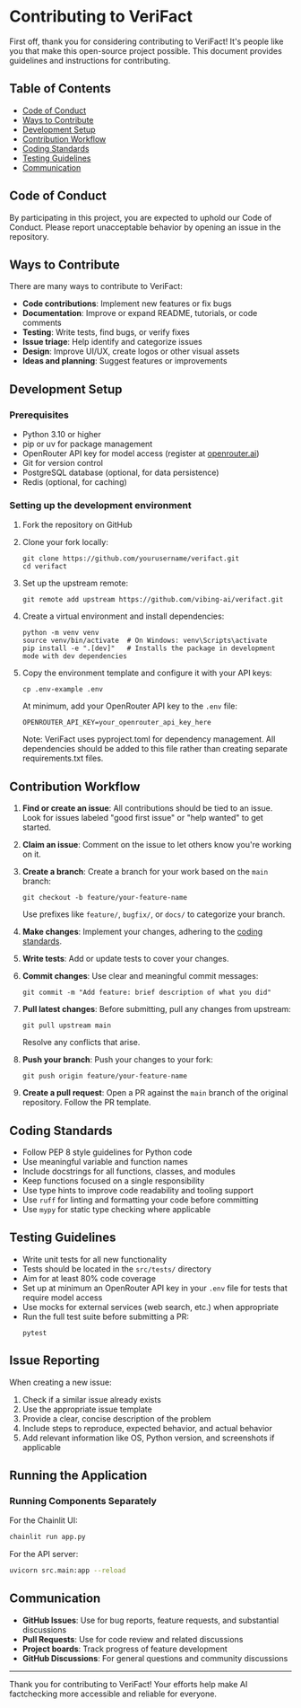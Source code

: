 # Contributing to VeriFact

First off, thank you for considering contributing to VeriFact! It's people like you that make this open-source project possible. This document provides guidelines and instructions for contributing.

## Table of Contents

- [Code of Conduct](#code-of-conduct)
- [Ways to Contribute](#ways-to-contribute)
- [Development Setup](#development-setup)
- [Contribution Workflow](#contribution-workflow)
- [Coding Standards](#coding-standards)
- [Testing Guidelines](#testing-guidelines)
- [Communication](#communication)

## Code of Conduct

By participating in this project, you are expected to uphold our Code of Conduct. Please report unacceptable behavior by opening an issue in the repository.

## Ways to Contribute

There are many ways to contribute to VeriFact:

- **Code contributions**: Implement new features or fix bugs
- **Documentation**: Improve or expand README, tutorials, or code comments
- **Testing**: Write tests, find bugs, or verify fixes
- **Issue triage**: Help identify and categorize issues
- **Design**: Improve UI/UX, create logos or other visual assets
- **Ideas and planning**: Suggest features or improvements

## Development Setup

### Prerequisites

- Python 3.10 or higher
- pip or uv for package management
- OpenRouter API key for model access (register at [openrouter.ai](https://openrouter.ai))
- Git for version control
- PostgreSQL database (optional, for data persistence)
- Redis (optional, for caching)

### Setting up the development environment

1. Fork the repository on GitHub
2. Clone your fork locally:
   ```
   git clone https://github.com/yourusername/verifact.git
   cd verifact
   ```
3. Set up the upstream remote:
   ```
   git remote add upstream https://github.com/vibing-ai/verifact.git
   ```
4. Create a virtual environment and install dependencies:

   ```
   python -m venv venv
   source venv/bin/activate  # On Windows: venv\Scripts\activate
   pip install -e ".[dev]"   # Installs the package in development mode with dev dependencies
   ```

5. Copy the environment template and configure it with your API keys:

   ```
   cp .env-example .env
   ```

   At minimum, add your OpenRouter API key to the `.env` file:

   ```
   OPENROUTER_API_KEY=your_openrouter_api_key_here
   ```

   Note: VeriFact uses pyproject.toml for dependency management. All dependencies should be added to this file rather than creating separate requirements.txt files.

## Contribution Workflow

1. **Find or create an issue**: All contributions should be tied to an issue. Look for issues labeled "good first issue" or "help wanted" to get started.

2. **Claim an issue**: Comment on the issue to let others know you're working on it.

3. **Create a branch**: Create a branch for your work based on the `main` branch:

   ```
   git checkout -b feature/your-feature-name
   ```

   Use prefixes like `feature/`, `bugfix/`, or `docs/` to categorize your branch.

4. **Make changes**: Implement your changes, adhering to the [coding standards](#coding-standards).

5. **Write tests**: Add or update tests to cover your changes.

6. **Commit changes**: Use clear and meaningful commit messages:

   ```
   git commit -m "Add feature: brief description of what you did"
   ```

7. **Pull latest changes**: Before submitting, pull any changes from upstream:

   ```
   git pull upstream main
   ```

   Resolve any conflicts that arise.

8. **Push your branch**: Push your changes to your fork:

   ```
   git push origin feature/your-feature-name
   ```

9. **Create a pull request**: Open a PR against the `main` branch of the original repository. Follow the PR template.

## Coding Standards

- Follow PEP 8 style guidelines for Python code
- Use meaningful variable and function names
- Include docstrings for all functions, classes, and modules
- Keep functions focused on a single responsibility
- Use type hints to improve code readability and tooling support
- Use `ruff` for linting and formatting your code before committing
- Use `mypy` for static type checking where applicable

## Testing Guidelines

- Write unit tests for all new functionality
- Tests should be located in the `src/tests/` directory
- Aim for at least 80% code coverage
- Set up at minimum an OpenRouter API key in your `.env` file for tests that require model access
- Use mocks for external services (web search, etc.) when appropriate
- Run the full test suite before submitting a PR:
  ```
  pytest
  ```

## Issue Reporting

When creating a new issue:

1. Check if a similar issue already exists
2. Use the appropriate issue template
3. Provide a clear, concise description of the problem
4. Include steps to reproduce, expected behavior, and actual behavior
5. Add relevant information like OS, Python version, and screenshots if applicable

## Running the Application

### Running Components Separately

For the Chainlit UI:

```bash
chainlit run app.py
```

For the API server:

```bash
uvicorn src.main:app --reload
```

## Communication

- **GitHub Issues**: Use for bug reports, feature requests, and substantial discussions
- **Pull Requests**: Use for code review and related discussions
- **Project boards**: Track progress of feature development
- **GitHub Discussions**: For general questions and community discussions

---

Thank you for contributing to VeriFact! Your efforts help make AI factchecking more accessible and reliable for everyone.
